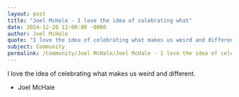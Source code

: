 ```yaml
---
layout: post
title: "Joel McHale - I love the idea of celebrating what"
date: 2024-12-28 12:00:00 -0000
author: Joel McHale
quote: "I love the idea of celebrating what makes us weird and different."
subject: Community
permalink: /Community/Joel McHale/Joel McHale - I love the idea of celebrating what
---
```


I love the idea of celebrating what makes us weird and different.

- Joel McHale
